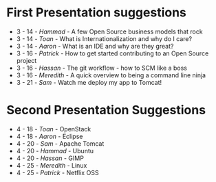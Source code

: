 # First Presentation suggestions
* 3 - 14 - *Hammad* - A few Open Source business models that rock
* 3 - 14 - *Toan* - What is Internationalization and why do I care?
* 3 - 14 - *Aaron* - What is an IDE and why are they great?
* 3 - 16 - *Patrick* - How to get started contributing to an Open Source project
* 3 - 16 - *Hassan* - The git workflow - how to SCM like a boss
* 3 - 16 - *Meredith* - A quick overview to being a command line ninja
* 3 - 21 - *Sam* - Watch me deploy my app to Tomcat!

# Second Presentation Suggestions
* 4 - 18 - *Toan* - OpenStack
* 4 - 18 - *Aaron* - Eclipse
* 4 - 20 - *Sam* - Apache Tomcat
* 4 - 20 - *Hammad* - Ubuntu
* 4 - 20 - *Hassan* - GIMP
* 4 - 25 - *Meredith* - Linux
* 4 - 25 - *Patrick* - Netflix OSS
